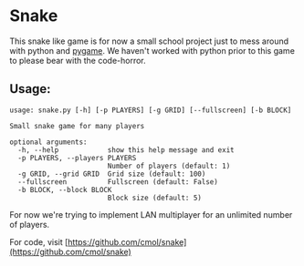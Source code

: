 Snake
=====

This snake like game is for now a small school project just to mess around with python and [pygame](http://pygame.org).
We haven't worked with python prior to this game to please bear with the code-horror.

Usage:
------

    usage: snake.py [-h] [-p PLAYERS] [-g GRID] [--fullscreen] [-b BLOCK]
    
    Small snake game for many players
    
    optional arguments:
      -h, --help            show this help message and exit
      -p PLAYERS, --players PLAYERS
                            Number of players (default: 1)
      -g GRID, --grid GRID  Grid size (default: 100)
      --fullscreen          Fullscreen (default: False)
      -b BLOCK, --block BLOCK
                            Block size (default: 5)
                          
For now we're trying to implement LAN multiplayer for an unlimited number of players.

For code, visit [https://github.com/cmol/snake](https://github.com/cmol/snake)